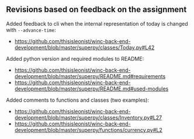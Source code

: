 ## Revisions based on feedback on the assignment

Added feedback to cli when the internal representation of today is changed with `--advance-time`:
-   https://github.com/thisisleonist/winc-back-end-development/blob/master/superpy/classes/Today.py#L42

Added python version and required modules to README:
-   https://github.com/thisisleonist/winc-back-end-development/blob/master/superpy/README.md#requirements
-   https://github.com/thisisleonist/winc-back-end-development/blob/master/superpy/README.md#used-modules

Added comments to functions and classes (two examples):
-   https://github.com/thisisleonist/winc-back-end-development/blob/master/superpy/classes/Inventory.py#L27
-   https://github.com/thisisleonist/winc-back-end-development/blob/master/superpy/functions/currency.py#L2
